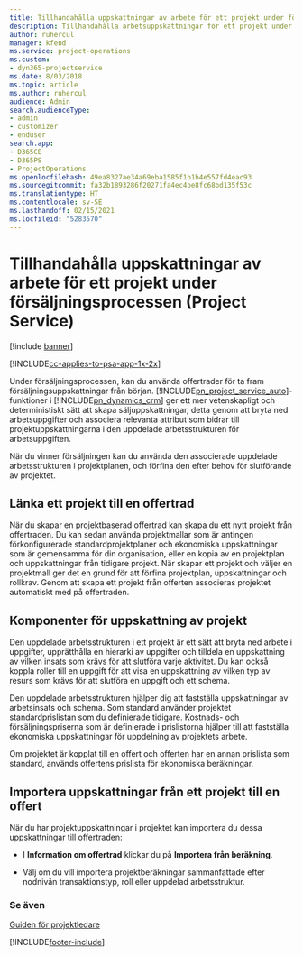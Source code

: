 ```yaml
---
title: Tillhandahålla uppskattningar av arbete för ett projekt under försäljningsprocessen
description: Tillhandahålla arbetsuppskattningar för ett projekt under säljprocessen i Project Service
author: ruhercul
manager: kfend
ms.service: project-operations
ms.custom:
- dyn365-projectservice
ms.date: 8/03/2018
ms.topic: article
ms.author: ruhercul
audience: Admin
search.audienceType:
- admin
- customizer
- enduser
search.app:
- D365CE
- D365PS
- ProjectOperations
ms.openlocfilehash: 49ea8327ae34a69eba1585f1b1b4e557fd4eac93
ms.sourcegitcommit: fa32b1893286f20271fa4ec4be8fc68bd135f53c
ms.translationtype: HT
ms.contentlocale: sv-SE
ms.lasthandoff: 02/15/2021
ms.locfileid: "5283570"
---
```

# <a name="provide-work-estimates-for-a-project-during-the-sales-process-project-service"></a>Tillhandahålla uppskattningar av arbete för ett projekt under försäljningsprocessen (Project Service)

[!include [banner](../includes/psa-now-project-operations.md)]

[!INCLUDE[cc-applies-to-psa-app-1x-2x](../includes/cc-applies-to-psa-app-1x-2x.md)]

Under försäljningsprocessen, kan du använda offertrader för ta fram försäljningsuppskattningar från början. [!INCLUDE[pn_project_service_auto](../includes/pn-project-service-auto.md)]-funktioner i [!INCLUDE[pn_dynamics_crm](../includes/pn-dynamics-crm.md)] ger ett mer vetenskapligt och deterministiskt sätt att skapa säljuppskattningar, detta genom att bryta ned arbetsuppgifter och associera relevanta attribut som bidrar till projektuppskattningarna i den uppdelade arbetsstrukturen för arbetsuppgiften.  
  
 När du vinner försäljningen kan du använda den associerade uppdelade arbetsstrukturen i projektplanen, och förfina den efter behov för slutförande av projektet.  
  
## <a name="link-a-project-to-a-quote-line"></a>Länka ett projekt till en offertrad  
 När du skapar en projektbaserad offertrad kan skapa du ett nytt projekt från offertraden. Du kan sedan använda projektmallar som är antingen förkonfigurerade standardprojektplaner och ekonomiska uppskattningar som är gemensamma för din organisation, eller en kopia av en projektplan och uppskattningar från tidigare projekt. När skapar ett projekt och väljer en projektmall ger det en grund för att förfina projektplan, uppskattningar och rollkrav. Genom att skapa ett projekt från offerten associeras projektet automatiskt med på offertraden.  
  
## <a name="project-estimate-components"></a>Komponenter för uppskattning av projekt  
 Den uppdelade arbetsstrukturen i ett projekt är ett sätt att bryta ned arbete i uppgifter, upprätthålla en hierarki av uppgifter och tilldela en uppskattning av vilken insats som krävs för att slutföra varje aktivitet. Du kan också koppla roller till en uppgift för att visa en uppskattning av vilken typ av resurs som krävs för att slutföra en uppgift och ett schema.  
  
 Den uppdelade arbetsstrukturen hjälper dig att fastställa uppskattningar av arbetsinsats och schema. Som standard använder projektet standardprislistan som du definierade tidigare. Kostnads- och försäljningspriserna som är definierade i prislistorna hjälper till att fastställa ekonomiska uppskattningar för uppdelning av projektets arbete.  
  
 Om projektet är kopplat till en offert och offerten har en annan prislista som standard, används offertens prislista för ekonomiska beräkningar.  
  
## <a name="import-estimates-from-a-project-into-a-quote"></a>Importera uppskattningar från ett projekt till en offert  
 När du har projektuppskattningar i projektet kan importera du dessa uppskattningar till offertraden:  
  
-   I **Information om offertrad** klickar du på **Importera från beräkning**. 

-   Välj om du vill importera projektberäkningar sammanfattade efter nodnivån transaktionstyp, roll eller uppdelad arbetsstruktur.  
  
### <a name="see-also"></a>Se även  
 [Guiden för projektledare](../psa/project-manager-guide.md)


[!INCLUDE[footer-include](../includes/footer-banner.md)]